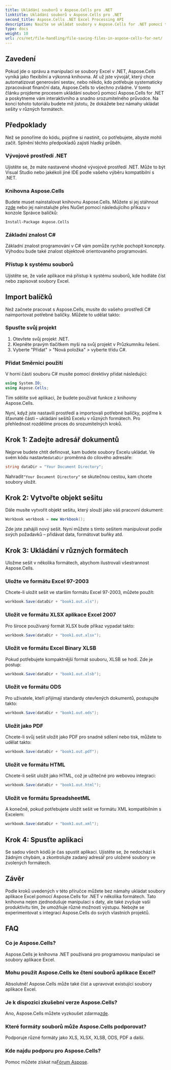 ```yaml
---
title: Ukládání souborů v Aspose.Cells pro .NET
linktitle: Ukládání souborů v Aspose.Cells pro .NET
second_title: Aspose.Cells .NET Excel Processing API
description: Naučte se ukládat soubory v Aspose.Cells for .NET pomocí tohoto podrobného průvodce pokrývajícího různé formáty souborů.
type: docs
weight: 10
url: /cs/net/file-handling/file-saving-files-in-aspose-cells-for-net/
---
```

## Zavedení
Pokud jde o správu a manipulaci se soubory Excel v .NET, Aspose.Cells vyniká jako flexibilní a výkonná knihovna. Ať už jste vývojář, který chce automatizovat generování sestav, nebo někdo, kdo potřebuje systematicky zpracovávat finanční data, Aspose.Cells to všechno zvládne. V tomto článku projdeme procesem ukládání souborů pomocí Aspose.Cells for .NET a poskytneme vám interaktivního a snadno srozumitelného průvodce. Na konci tohoto tutoriálu budete mít jistotu, že dokážete bez námahy ukládat sešity v různých formátech.

## Předpoklady

Než se ponoříme do kódu, pojďme si nastínit, co potřebujete, abyste mohli začít. Splnění těchto předpokladů zajistí hladký průběh.

### Vývojové prostředí .NET
Ujistěte se, že máte nastavené vhodné vývojové prostředí .NET. Může to být Visual Studio nebo jakékoli jiné IDE podle vašeho výběru kompatibilní s .NET.

### Knihovna Aspose.Cells
 Budete muset nainstalovat knihovnu Aspose.Cells. Můžete si jej stáhnout z[zde](https://releases.aspose.com/cells/net/) nebo jej nainstalujte přes NuGet pomocí následujícího příkazu v konzole Správce balíčků:
```
Install-Package Aspose.Cells
```

### Základní znalost C#
Základní znalost programování v C# vám pomůže rychle pochopit koncepty. Výhodou bude také znalost objektově orientovaného programování.

### Přístup k systému souborů
Ujistěte se, že vaše aplikace má přístup k systému souborů, kde hodláte číst nebo zapisovat soubory Excel. 

## Import balíčků

Než začnete pracovat s Aspose.Cells, musíte do vašeho prostředí C# naimportovat potřebné balíčky. Můžete to udělat takto:

### Spusťte svůj projekt
1. Otevřete svůj projekt .NET.
2. Klepněte pravým tlačítkem myši na svůj projekt v Průzkumníku řešení.
3. Vyberte "Přidat" > "Nová položka" > vyberte třídu C#.

### Přidat Směrnici použití
V horní části souboru C# musíte pomocí direktivy přidat následující:
```csharp
using System.IO;
using Aspose.Cells;
```
Tím sdělíte své aplikaci, že budete používat funkce z knihovny Aspose.Cells.

Nyní, když jste nastavili prostředí a importovali potřebné balíčky, pojďme k šťavnaté části – ukládání sešitů Excelu v různých formátech. Pro přehlednost rozdělíme proces do srozumitelných kroků.

## Krok 1: Zadejte adresář dokumentů

 Nejprve budete chtít definovat, kam budete soubory Excelu ukládat. Ve svém kódu nastavte`dataDir` proměnná do cílového adresáře:

```csharp
string dataDir = "Your Document Directory"; 
```
 Nahradit`"Your Document Directory"` se skutečnou cestou, kam chcete soubory uložit.

## Krok 2: Vytvořte objekt sešitu

Dále musíte vytvořit objekt sešitu, který slouží jako váš pracovní dokument:
```csharp
Workbook workbook = new Workbook(); 
```
Zde jste zahájili nový sešit. Nyní můžete s tímto sešitem manipulovat podle svých požadavků – přidávat data, formátovat buňky atd.

## Krok 3: Ukládání v různých formátech

Uložme sešit v několika formátech, abychom ilustrovali všestrannost Aspose.Cells.

### Uložte ve formátu Excel 97-2003

Chcete-li uložit sešit ve starším formátu Excel 97-2003, můžete použít:
```csharp
workbook.Save(dataDir + "book1.out.xls"); 
```

### Uložit ve formátu XLSX aplikace Excel 2007
Pro široce používaný formát XLSX bude příkaz vypadat takto:
```csharp
workbook.Save(dataDir + "book1.out.xlsx"); 
```

### Uložit ve formátu Excel Binary XLSB
Pokud potřebujete kompaktnější formát souboru, XLSB se hodí. Zde je postup:
```csharp
workbook.Save(dataDir + "book1.out.xlsb"); 
```

### Uložit ve formátu ODS
Pro uživatele, kteří přijímají standardy otevřených dokumentů, postupujte takto:
```csharp
workbook.Save(dataDir + "book1.out.ods"); 
```

### Uložit jako PDF
Chcete-li svůj sešit uložit jako PDF pro snadné sdílení nebo tisk, můžete to udělat takto:
```csharp
workbook.Save(dataDir + "book1.out.pdf"); 
```

### Uložit ve formátu HTML
Chcete-li sešit uložit jako HTML, což je užitečné pro webovou integraci:
```csharp
workbook.Save(dataDir + "book1.out.html"); 
```

### Uložit ve formátu SpreadsheetML
A konečně, pokud potřebujete uložit sešit ve formátu XML kompatibilním s Excelem:
```csharp
workbook.Save(dataDir + "book1.out.xml"); 
```

## Krok 4: Spusťte aplikaci 

Se sadou všech kódů je čas spustit aplikaci. Ujistěte se, že nedochází k žádným chybám, a zkontrolujte zadaný adresář pro uložené soubory ve zvolených formátech. 

## Závěr

Podle kroků uvedených v této příručce můžete bez námahy ukládat soubory aplikace Excel pomocí Aspose.Cells for .NET v několika formátech. Tato knihovna nejen zjednodušuje manipulaci s daty, ale také zvyšuje vaši produktivitu tím, že umožňuje různé možnosti výstupu. Nebojte se experimentovat s integrací Aspose.Cells do svých vlastních projektů.

## FAQ

### Co je Aspose.Cells?  
Aspose.Cells je knihovna .NET používaná pro programovou manipulaci se soubory aplikace Excel.

### Mohu použít Aspose.Cells ke čtení souborů aplikace Excel?  
Absolutně! Aspose.Cells může také číst a upravovat existující soubory aplikace Excel.

### Je k dispozici zkušební verze Aspose.Cells?  
 Ano, Aspose.Cells můžete vyzkoušet zdarma[zde](https://releases.aspose.com/).

### Které formáty souborů může Aspose.Cells podporovat?  
Podporuje různé formáty jako XLS, XLSX, XLSB, ODS, PDF a další.

### Kde najdu podporu pro Aspose.Cells?  
 Pomoc můžete získat na[Fórum Aspose](https://forum.aspose.com/c/cells/9).